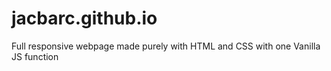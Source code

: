 # jacbarc.github.io
Full responsive webpage made purely with HTML and CSS with one Vanilla JS function
